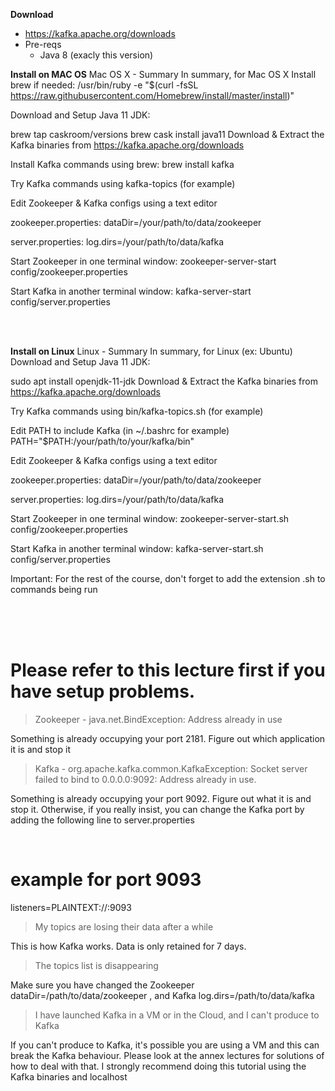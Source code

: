 **Download**
- https://kafka.apache.org/downloads
- Pre-reqs
  - Java 8 (exacly this version)   


**Install on MAC OS**
Mac OS X - Summary
In summary, for Mac OS X
Install brew if needed: /usr/bin/ruby -e "$(curl -fsSL https://raw.githubusercontent.com/Homebrew/install/master/install)"

Download and Setup Java 11 JDK:

brew tap caskroom/versions
brew cask install java11
Download & Extract the Kafka binaries from https://kafka.apache.org/downloads

Install Kafka commands using brew: brew install kafka

Try Kafka commands using kafka-topics (for example)

Edit Zookeeper & Kafka configs using a text editor

zookeeper.properties: dataDir=/your/path/to/data/zookeeper

server.properties: log.dirs=/your/path/to/data/kafka

Start Zookeeper in one terminal window: zookeeper-server-start config/zookeeper.properties

Start Kafka in another terminal window: kafka-server-start config/server.properties

<br>

<br>

**Install on Linux**
Linux - Summary
In summary, for Linux (ex: Ubuntu)
Download and Setup Java 11 JDK:

sudo apt install openjdk-11-jdk
Download & Extract the Kafka binaries from https://kafka.apache.org/downloads

Try Kafka commands using bin/kafka-topics.sh (for example)

Edit PATH to include Kafka (in ~/.bashrc for example) PATH="$PATH:/your/path/to/your/kafka/bin"

Edit Zookeeper & Kafka configs using a text editor

zookeeper.properties: dataDir=/your/path/to/data/zookeeper

server.properties: log.dirs=/your/path/to/data/kafka

Start Zookeeper in one terminal window: zookeeper-server-start.sh config/zookeeper.properties

Start Kafka in another terminal window: kafka-server-start.sh config/server.properties

Important: For the rest of the course, don't forget to add the extension .sh to commands being run

<br>

<br>




<br>


**Please refer to this lecture first if you have setup problems.**
=====================

> Zookeeper - java.net.BindException: Address already in use

Something is already occupying your port 2181. Figure out which application it is and stop it

> Kafka - org.apache.kafka.common.KafkaException: Socket server failed to bind to 0.0.0.0:9092: Address already in use.

Something is already occupying your port 9092. Figure out what it is and stop it.
Otherwise, if you really insist, you can change the Kafka port by adding the following line to server.properties

<br>

# example for port 9093
listeners=PLAINTEXT://:9093
> My topics are losing their data after a while

This is how Kafka works. Data is only retained for 7 days.

> The topics list is disappearing

Make sure you have changed the Zookeeper dataDir=/path/to/data/zookeeper , and Kafka log.dirs=/path/to/data/kafka

> I have launched Kafka in a VM or in the Cloud, and I can't produce to Kafka

If you can't produce to Kafka, it's possible you are using a VM and this can break the Kafka behaviour. Please look at the annex lectures for solutions of how to deal with that. I strongly recommend doing this tutorial using the Kafka binaries and localhost

